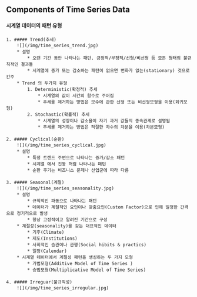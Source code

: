 ## Components of Time Series Data

#### 시계열 데이터의 패턴 유형
    1. ##### Trend(추세)
        ![](/img/time_series_trend.jpg)
        * 설명
            * 오랜 기간 동안 나타나는 패턴. 긍정적/부정적/선형/비선형 등 모든 형태의 불규칙적인 결과들
            * 시계열에 증가 또는 감소하는 패턴이 없으면 변화가 없는(stationary) 것으로 간주
        * Trend 의 두가지 유형
            1. Deterministic(확정적) 추세
                * 시계열의 값이 시간의 함수로 주어짐
                * 추세를 제거하는 방법은 모수에 관한 선형 또는 비선형모형을 이용(회귀모형)
            2. Stochastic(확률적) 추세
                * 시계열의 성장이나 감소율이 자기 과거 값들의 종속관계로 설명됨
                * 추세를 제거하는 방법은 적절한 차수의 차분을 이용(차분모형)
        
    2. ##### Cyclical(순환)
        ![](/img/time_series_cyclical.jpg)
        * 설명
            * 특정 트렌드 주변으로 나타나는 증가/감소 패턴
            * 시계열 에서 진동 처럼 나타나는 패턴
            * 순환 주기는 비즈니스 문제나 산업군에 따라 다름
            
    3. ##### Seasonal(계절)
        ![](/img/time_series_seasonality.jpg)
        * 설명
            * 규칙적인 파동으로 나타나는 패턴
            * 데이터가 계절적인 요인이나 맞춤요인(Custom Factor)으로 인해 일정한 간격으로 정기적으로 발생
            * 항상 고정적이고 알려진 기간으로 구성
        * 계절성(seasonality)를 갖는 대표적인 데이터
            * 기후(Climate)
            * 제도(Institutions)
            * 사회적인 습관이나 관행(Social hibits & practics)
            * 일정(Calendar)
        * 시계열 데이터에서 계절성 패턴을 생성하는 두 가지 모형
            * 가법모형(Additive Model of Time Series )
            * 승법모형(Multiplicative Model of Time Series)
            
    4. ##### Irreguar(불규칙성)
        ![](/img/time_series_irregular.jpg)
    